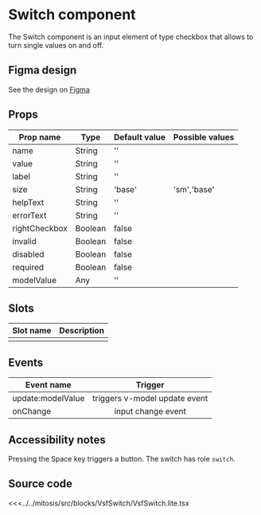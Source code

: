 # Switch component

The Switch component is an input element of type checkbox that allows to turn single values on and off.

## Figma design

See the design on [Figma](https://www.figma.com/file/CWOkbpne0tDpSenT4ZEUTQ/%F0%9F%9B%A0-SFUI-2.0-%7C-Development?node-id=11389%3A20690)

## Props

| Prop name    | Type     | Default value | Possible values                        |
| ------------ | -------- | ------------- | -------------------------------------- |
| name         | String   | ''            |                                        |
| value        | String   | ''            |                                        |
| label        | String   | ''            |                                        |
| size         | String   | 'base'        | 'sm','base'                            |
| helpText     | String   | ''            |                                        |
| errorText    | String   | ''            |                                        |
| rightCheckbox| Boolean  | false         |                                        |
| invalid      | Boolean  | false         |                                        |
| disabled     | Boolean  | false         |                                        |
| required     | Boolean  | false         |                                        |
| modelValue   | Any      | ''            |                                        |

## Slots

| Slot name |            Description            |
| --------- | :-------------------------------: |
|           |                                   |

## Events

| Event name        |            Trigger             |
| ----------------- | :----------------------------: |
| update:modelValue | triggers v-model update event  |
| onChange          | input change event             |

## Accessibility notes

Pressing the Space key triggers a button.
The switch has role `switch`.


## Source code

<<<../../mitosis/src/blocks/VsfSwitch/VsfSwitch.lite.tsx
